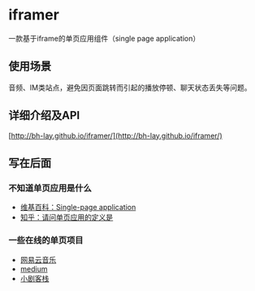 iframer
========
一款基于iframe的单页应用组件（single page application）


## 使用场景
音频、IM类站点，避免因页面跳转而引起的播放停顿、聊天状态丢失等问题。

## 详细介绍及API
[http://bh-lay.github.io/iframer/](http://bh-lay.github.io/iframer/)


## 写在后面
### 不知道单页应用是什么
* [维基百科：Single-page application](http://en.wikipedia.org/wiki/Single-page_application)
* [知乎：请问单页应用的定义是](http://www.zhihu.com/question/23150350/answer/26881671)

### 一些在线的单页项目
* [网易云音乐](http://music.163.com/)
* [medium](https://medium.com/)
* [小剧客栈](http://bh-lay.com/blog/146b8ac7d9f)
